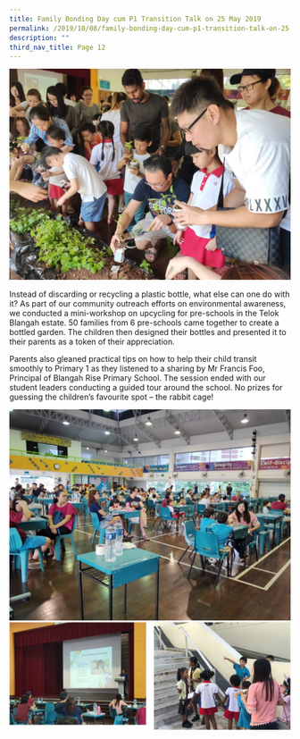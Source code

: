 ```yaml
---
title: Family Bonding Day cum P1 Transition Talk on 25 May 2019
permalink: /2019/10/08/family-bonding-day-cum-p1-transition-talk-on-25-may-2019/
description: ""
third_nav_title: Page 12
---
```

<img src="/images/11-1024x768.jpg">
<p>Instead of discarding or recycling a plastic bottle, what else can one do with it? As part of our community outreach efforts on environmental awareness, we conducted a mini-workshop on upcycling for pre-schools in the Telok Blangah estate. 50 families from 6 pre-schools came together to create a bottled garden. The children then designed their bottles and presented it to their parents as a token of their appreciation.</p>
<p>Parents also gleaned practical tips on how to help their child transit smoothly to Primary 1 as they listened to a sharing by Mr Francis Foo, Principal of Blangah Rise Primary School. The session ended with our student leaders conducting a guided tour around the school. No prizes for guessing the children&rsquo;s favourite spot &ndash; the rabbit cage!</p>
<img src="/images/2-1024x768.jpg"><br>
<img src="/images/fbdcump1.png">